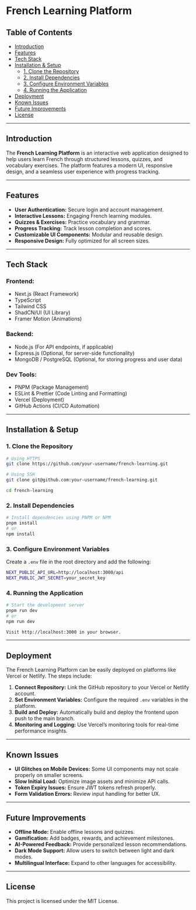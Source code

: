# French Learning Platform

## Table of Contents
- [Introduction](#introduction)
- [Features](#features)
- [Tech Stack](#tech-stack)
- [Installation & Setup](#installation--setup)
  - [1. Clone the Repository](#1-clone-the-repository)
  - [2. Install Dependencies](#2-install-dependencies)
  - [3. Configure Environment Variables](#3-configure-environment-variables)
  - [4. Running the Application](#4-running-the-application)
- [Deployment](#deployment)
- [Known Issues](#known-issues)
- [Future Improvements](#future-improvements)
- [License](#license)

---

## Introduction
The **French Learning Platform** is an interactive web application designed to help users learn French through structured lessons, quizzes, and vocabulary exercises. The platform features a modern UI, responsive design, and a seamless user experience with progress tracking.

---

## Features
- **User Authentication:** Secure login and account management.
- **Interactive Lessons:** Engaging French learning modules.
- **Quizzes & Exercises:** Practice vocabulary and grammar.
- **Progress Tracking:** Track lesson completion and scores.
- **Customizable UI Components:** Modular and reusable design.
- **Responsive Design:** Fully optimized for all screen sizes.

---

## Tech Stack
### **Frontend:**
- Next.js (React Framework)
- TypeScript
- Tailwind CSS
- ShadCN/UI (UI Library)
- Framer Motion (Animations)

### **Backend:**
- Node.js (For API endpoints, if applicable)
- Express.js (Optional, for server-side functionality)
- MongoDB / PostgreSQL (Optional, for storing progress and user data)

### **Dev Tools:**
- PNPM (Package Management)
- ESLint & Prettier (Code Linting and Formatting)
- Vercel (Deployment)
- GitHub Actions (CI/CD Automation)

---

## Installation & Setup

### **1. Clone the Repository**
```bash
# Using HTTPS
git clone https://github.com/your-username/french-learning.git

# Using SSH
git clone git@github.com:your-username/french-learning.git

cd french-learning
```

### **2. Install Dependencies**
```bash
# Install dependencies using PNPM or NPM
pnpm install
# or
npm install
```

### **3. Configure Environment Variables**

Create a `.env` file in the root directory and add the following:
```bash
NEXT_PUBLIC_API_URL=http://localhost:3000/api
NEXT_PUBLIC_JWT_SECRET=your_secret_key
```

### **4. Running the Application**
```bash
# Start the development server
pnpm run dev
# or
npm run dev

Visit http://localhost:3000 in your browser.
```

---

## Deployment

The French Learning Platform can be easily deployed on platforms like Vercel or Netlify. The steps include:
1. **Connect Repository:** Link the GitHub repository to your Vercel or Netlify account.
2. **Set Environment Variables:** Configure the required `.env` variables in the platform.
3. **Build and Deploy:** Automatically build and deploy the frontend upon push to the main branch.
4. **Monitoring and Logging:** Use Vercel’s monitoring tools for real-time performance insights.

---

## Known Issues
- **UI Glitches on Mobile Devices:** Some UI components may not scale properly on smaller screens.
- **Slow Initial Load:** Optimize image assets and minimize API calls.
- **Token Expiry Issues:** Ensure JWT tokens refresh properly.
- **Form Validation Errors:** Review input handling for better UX.

---

## Future Improvements
- **Offline Mode:** Enable offline lessons and quizzes.
- **Gamification:** Add badges, rewards, and achievement milestones.
- **AI-Powered Feedback:** Provide personalized lesson recommendations.
- **Dark Mode Support:** Allow users to switch between light and dark modes.
- **Multilingual Interface:** Expand to other languages for accessibility.

---

## License

This project is licensed under the MIT License.
